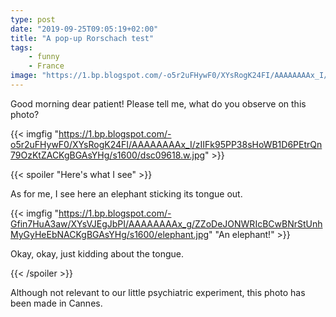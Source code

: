 ```yaml
---
type: post
date: "2019-09-25T09:05:19+02:00"
title: "A pop-up Rorschach test"
tags:
    - funny
    - France
image: "https://1.bp.blogspot.com/-o5r2uFHywF0/XYsRogK24FI/AAAAAAAAx_I/zIIFk95PP38sHoWB1D6PEtrQn79OzKtZACKgBGAsYHg/s1600/dsc09618.w.jpg"
---
```


Good morning dear patient! Please tell me, what do you observe on this photo?

<!--more-->

{{< imgfig "https://1.bp.blogspot.com/-o5r2uFHywF0/XYsRogK24FI/AAAAAAAAx_I/zIIFk95PP38sHoWB1D6PEtrQn79OzKtZACKgBGAsYHg/s1600/dsc09618.w.jpg" >}}

{{< spoiler "Here's what I see" >}}

As for me, I see here an elephant sticking its tongue out.

{{< imgfig "https://1.bp.blogspot.com/-Gfin7HuA3aw/XYsVJEgJbPI/AAAAAAAAx_g/ZZoDeJONWRIcBCwBNrStUnhMyGyHeEbNACKgBGAsYHg/s1600/elephant.jpg" "An elephant!" >}}

Okay, okay, just kidding about the tongue.

{{< /spoiler >}}

Although not relevant to our little psychiatric experiment, this photo has been made in Cannes.